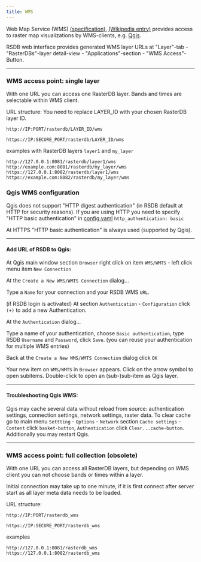 ```yaml
---
title: WMS
---
```


Web Map Service (WMS) [(specification)](https://www.ogc.org/standards/wms), [(Wikipedia entry)](https://en.wikipedia.org/wiki/Web_Map_Service) provides access to raster map visualizations by WMS-clients, e.g. [Qgis](https://www.qgis.org).

RSDB web interface provides generated WMS layer URLs at "Layer"-tab - "RasterDBs"-layer detail-view - "Applications"-section - "WMS Access"-Button.

---
### WMS access point: single layer

With one URL you can access one RasterDB layer. Bands and times are selectable within WMS client.

URL structure: You need to replace LAYER_ID with your chosen RasterDB layer ID.

`http://IP:PORT/rasterdb/LAYER_ID/wms`

`https://IP:SECURE_PORT/rasterdb/LAYER_ID/wms`

examples with RasterDB layers `layer1` and `my_layer`
~~~
http://127.0.0.1:8081/rasterdb/layer1/wms
http://example.com:8081/rasterdb/my_layer/wms
https://127.0.0.1:8082/rasterdb/layer1/wms
https://example.com:8082/rasterdb/my_layer/wms
~~~

### Qgis WMS configuration

Qgis does not support "HTTP digest authentication" (in RSDB default at HTTP for security reasons). If you are using HTTP you need to specify "HTTP basic authentication" in [config.yaml](../config.yaml)   `http_authentication: basic`

At HTTPS "HTTP basic authentication" is always used (supported by Qgis).

---
#### Add URL of RSDB to Qgis:

At Qgis main window section `Browser` right click on item `WMS/WMTS` - left click menu item `New Connection`

At the `Create a New WMS/WMTS Connection` dialog... 

Type a `Name` for your connection and your RSDB WMS `URL`.

(if RSDB login is activated) At section `Authentication` - `Configuration` click `(+)` to add a new Authentication.

At the `Authentication` dialog...

Type a name of your authentication, choose `Basic authentication`, type RSDB `Username` and `Password`, click `Save`. (you can reuse your authentication for multiple WMS entries)

Back at the `Create a New WMS/WMTS Connection` dialog click `OK`

Your new item on `WMS/WMTS` in `Browser` appears. Click on the arrow symbol to open subitems. Double-click to open an (sub-)sub-item as Qgis layer.

---
#### Troubleshooting Qgis WMS:

Qgis may cache several data without reload from source: authentication settings, connection settings, network settings, raster data. To clear cache go to main menu `Settting` - `Options` - `Network` section `Cache settings` - `Content` click `basket-button`, `Authentication` click `Clear...cache-button`. Additionally you may restart Qgis.


---
### WMS access point: full collection (obsolete)

With one URL you can access all RasterDB layers, but depending on WMS client you can not choose bands or times within a layer.

Initial connection may take up to one minute, if it is first connect after server start as all layer meta data needs to be loaded. 

URL structure:

`http://IP:PORT/rasterdb_wms`

`https://IP:SECURE_PORT/rasterdb_wms`

examples
~~~
http://127.0.0.1:8081/rasterdb_wms
https://127.0.0.1:8082/rasterdb_wms
~~~